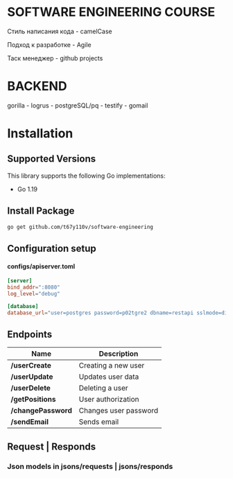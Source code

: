 # SOFTWARE ENGINEERING COURSE
Стиль написания кода - camelCase

Подход к разработке  - Agile 

Таск менеджер  - github projects



# BACKEND 

gorilla - logrus - postgreSQL/pq - testify - gomail

# Installation

## Supported Versions

This library supports the following Go implementations:

* Go 1.19

## Install Package

```bash
go get github.com/t67y110v/software-engineering
```

## Configuration setup

#### configs/apiserver.toml

```toml
[server]
bind_addr=":8080"
log_level="debug"

[database]
database_url="user=postgres password=p02tgre2 dbname=restapi sslmode=disable"


```

## Endpoints

| Name | Description |
|------|-------------|
| **/userCreate** | Creating a new user |
| **/userUpdate** | Updates user data |
| **/userDelete** | Deleting a user |
| **/getPositions** | User authorization |
| **/changePassword** | Changes user password |
| **/sendEmail** | Sends email |

## Request | Responds
### Json models in jsons/requests | jsons/responds
